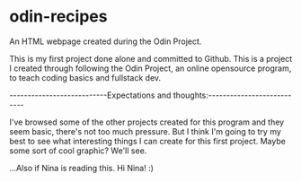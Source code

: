 # odin-recipes
An HTML webpage created during the Odin Project.

This is my first project done alone and committed to Github. This is a project
I created through following the Odin Project, an online opensource program,
to teach coding basics and fullstack dev.


---------------------------Expectations and thoughts:---------------------------

I've browsed some of the other projects created for this program and they
seem basic, there's not too much pressure. But I think I'm going to try my
best to see what interesting things I can create for this first project.
Maybe some sort of cool graphic? We'll see.

...Also if Nina is reading this. Hi Nina! :)
